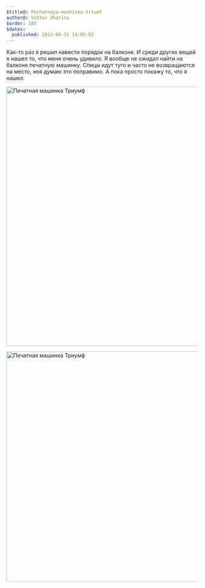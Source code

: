 ```yaml
---
$title@: Pechatnaya-mashinka-triumf
author@: Viktor Zharina
$order: 105
$dates:
  published: 2013-08-31 14:05:02
---
```

Как-то раз я решил навести порядок на балконе. И среди других вещей я нашел то, что меня очень удивило. Я вообще не ожидал найти на балконе печатную машинку. Спицы идут туго и часто не возвращаются на место, ноя думаю это поправимо. А пока просто покажу то, что я нашел.



<a href="http://viktor.zharina.info/wp-content/uploads/2013/08/IMG_5039.jpg"><img src="http://viktor.zharina.info/wp-content/uploads/2013/08/IMG_5039.jpg" alt="Печатная машинка Триумф" width="600" height="679" class="alignnone size-full wp-image-1018" /></a>

<!--more-->

<a href="http://viktor.zharina.info/wp-content/uploads/2013/08/IMG_5038.jpg"><img src="http://viktor.zharina.info/wp-content/uploads/2013/08/IMG_5038.jpg" alt="Печатная машинка Триумф" width="600" height="603" class="alignnone size-full wp-image-1017" /></a>